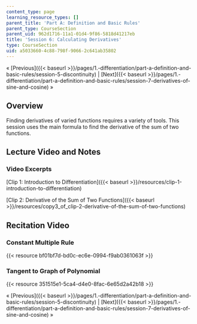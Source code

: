 ```yaml
---
content_type: page
learning_resource_types: []
parent_title: 'Part A: Definition and Basic Rules'
parent_type: CourseSection
parent_uid: 962d1716-11a1-01d4-9f86-5818d41217eb
title: 'Session 6: Calculating Derivatives'
type: CourseSection
uid: a5033660-4c88-798f-9066-2c641ab35802
---
```


« [Previous]({{< baseurl >}}/pages/1.-differentiation/part-a-definition-and-basic-rules/session-5-discontinuity) | [Next]({{< baseurl >}}/pages/1.-differentiation/part-a-definition-and-basic-rules/session-7-derivatives-of-sine-and-cosine) »

Overview
--------

Finding derivatives of varied functions requires a variety of tools. This session uses the main formula to find the derivative of the sum of two functions.

Lecture Video and Notes
-----------------------

### Video Excerpts

[Clip 1: Introduction to Differentiation]({{< baseurl >}}/resources/clip-1-introduction-to-differentiation)

[Clip 2: Derivative of the Sum of Two Functions]({{< baseurl >}}/resources/copy3_of_clip-2-derivative-of-the-sum-of-two-functions)

Recitation Video
----------------

### Constant Multiple Rule

{{< resource bf01bf7d-bd0c-ec6e-0994-f9ab0361063f >}}

### Tangent to Graph of Polynomial

{{< resource 351515e1-5ca4-d4e0-8fac-6e65d2a42b18 >}}

« [Previous]({{< baseurl >}}/pages/1.-differentiation/part-a-definition-and-basic-rules/session-5-discontinuity) | [Next]({{< baseurl >}}/pages/1.-differentiation/part-a-definition-and-basic-rules/session-7-derivatives-of-sine-and-cosine) »